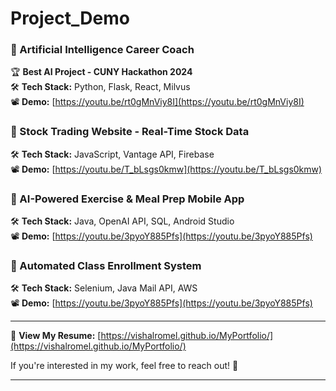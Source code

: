# Project_Demo

### 🔹 Artificial Intelligence Career Coach

🏆 **Best AI Project - CUNY Hackathon 2024**  
🛠 **Tech Stack:** Python, Flask, React, Milvus  
📽️ **Demo:** [https://youtu.be/rt0gMnViy8I](https://youtu.be/rt0gMnViy8I)

### 🔹 Stock Trading Website - Real-Time Stock Data

🛠 **Tech Stack:** JavaScript, Vantage API, Firebase  
📽️ **Demo:** [https://youtu.be/T_bLsgs0kmw](https://youtu.be/T_bLsgs0kmw)

### 🔹 AI-Powered Exercise & Meal Prep Mobile App

🛠 **Tech Stack:** Java, OpenAI API, SQL, Android Studio  
📽️ **Demo:** [https://youtu.be/3pyoY885Pfs](https://youtu.be/3pyoY885Pfs)

### 🔹 Automated Class Enrollment System

🛠 **Tech Stack:** Selenium, Java Mail API, AWS  
📽️ **Demo:** [https://youtu.be/3pyoY885Pfs](https://youtu.be/3pyoY885Pfs)

---

📄 **View My Resume:** [https://vishalromel.github.io/MyPortfolio/](https://vishalromel.github.io/MyPortfolio/)

If you're interested in my work, feel free to reach out! 🚀

---
